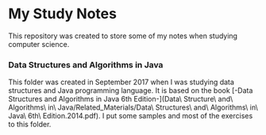 # My Study Notes

This repository was created to store some of my notes when studying computer science. 

### Data Structures and Algorithms in Java

This folder was created in September 2017 when I was studying data structures and Java programming language. It is based on the book [-Data Structures and Algorithms in Java 6th Edition-](Data\ Structure\ and\ Algorithms\ in\ Java/Related_Materials/Data\ Structures\ and\ Algorithms\ in\ Java\ 6th\ Edition.2014.pdf). I put some samples and most of the exercises to this folder.
